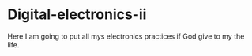# Digital-electronics-ii
Here I am going to put all mys electronics practices if God give to my the life.
